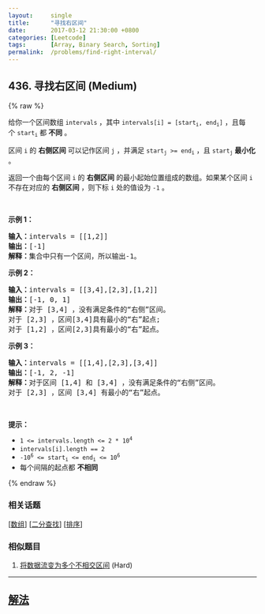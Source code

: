 ```yaml
---
layout:     single
title:      "寻找右区间"
date:       2017-03-12 21:30:00 +0800
categories: [Leetcode]
tags:       [Array, Binary Search, Sorting]
permalink:  /problems/find-right-interval/
---
```


## 436. 寻找右区间 (Medium)

{% raw %}

<p>给你一个区间数组 <code>intervals</code> ，其中 <code>intervals[i] = [start<sub>i</sub>, end<sub>i</sub>]</code> ，且每个 <code>start<sub>i</sub></code> 都 <strong>不同</strong> 。</p>

<p>区间 <code>i</code> 的 <strong>右侧区间</strong> 可以记作区间 <code>j</code> ，并满足 <code>start<sub>j</sub></code><code> >= end<sub>i</sub></code> ，且 <code>start<sub>j</sub></code> <strong>最小化 </strong>。</p>

<p>返回一个由每个区间 <code>i</code> 的 <strong>右侧区间</strong> 的最小起始位置组成的数组。如果某个区间 <code>i</code> 不存在对应的 <strong>右侧区间</strong> ，则下标 <code>i</code> 处的值设为 <code>-1</code> 。</p>
 

<p><strong>示例 1：</strong></p>

<pre>
<strong>输入：</strong>intervals = [[1,2]]
<strong>输出：</strong>[-1]
<strong>解释：</strong>集合中只有一个区间，所以输出-1。
</pre>

<p><strong>示例 2：</strong></p>

<pre>
<strong>输入：</strong>intervals = [[3,4],[2,3],[1,2]]
<strong>输出：</strong>[-1, 0, 1]
<strong>解释：</strong>对于 [3,4] ，没有满足条件的“右侧”区间。
对于 [2,3] ，区间[3,4]具有最小的“右”起点;
对于 [1,2] ，区间[2,3]具有最小的“右”起点。
</pre>

<p><strong>示例 3：</strong></p>

<pre>
<strong>输入：</strong>intervals = [[1,4],[2,3],[3,4]]
<strong>输出：</strong>[-1, 2, -1]
<strong>解释：</strong>对于区间 [1,4] 和 [3,4] ，没有满足条件的“右侧”区间。
对于 [2,3] ，区间 [3,4] 有最小的“右”起点。
</pre>

<p> </p>

<p><strong>提示：</strong></p>

<ul>
	<li><code>1 <= intervals.length <= 2 * 10<sup>4</sup></code></li>
	<li><code>intervals[i].length == 2</code></li>
	<li><code>-10<sup>6</sup> <= start<sub>i</sub> <= end<sub>i</sub> <= 10<sup>6</sup></code></li>
	<li>每个间隔的起点都 <strong>不相同</strong></li>
</ul>

{% endraw %}

### 相关话题
  [[数组](https://github.com/awesee/leetcode/tree/main/tag/array/README.md)]
  [[二分查找](https://github.com/awesee/leetcode/tree/main/tag/binary-search/README.md)]
  [[排序](https://github.com/awesee/leetcode/tree/main/tag/sorting/README.md)]

### 相似题目
  1. [将数据流变为多个不相交区间](/problems/data-stream-as-disjoint-intervals) (Hard)

---

## [解法](https://github.com/awesee/leetcode/tree/main/problems/find-right-interval)
